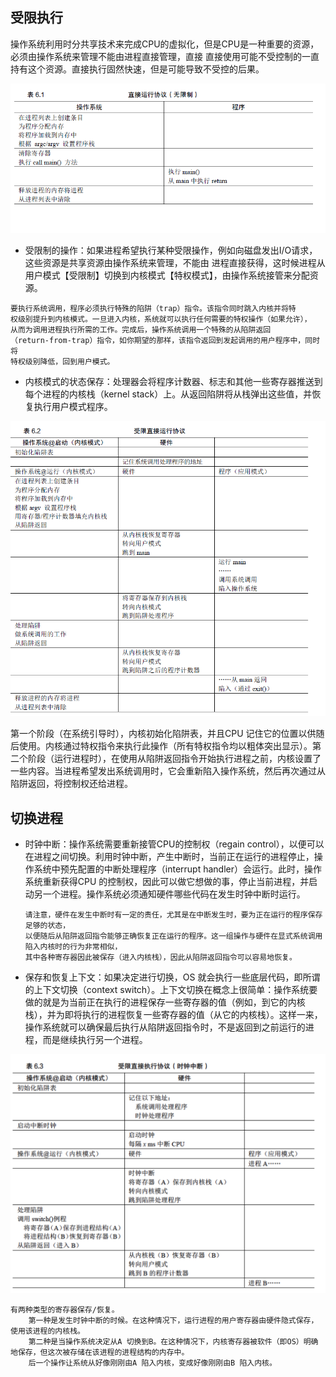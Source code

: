 ## 受限执行

操作系统利用时分共享技术来完成CPU的虚拟化，但是CPU是一种重要的资源，必须由操作系统来管理不能由进程直接管理，直接
直接使用可能不受控制的一直持有这个资源。直接执行固然快速，但是可能导致不受控的后果。

![avatar](static/1.png)

* 受限制的操作：如果进程希望执行某种受限操作，例如向磁盘发出I/O请求，这些资源是共享资源由操作系统来管理，不能由
进程直接获得，这时候进程从用户模式【受限制】切换到内核模式【特权模式】，由操作系统接管来分配资源。
```
要执行系统调用，程序必须执行特殊的陷阱（trap）指令。该指令同时跳入内核并将特
权级别提升到内核模式。一旦进入内核，系统就可以执行任何需要的特权操作（如果允许），
从而为调用进程执行所需的工作。完成后，操作系统调用一个特殊的从陷阱返回
（return-from-trap）指令，如你期望的那样，该指令返回到发起调用的用户程序中，同时将
特权级别降低，回到用户模式。
```

* 内核模式的状态保存：处理器会将程序计数器、标志和其他一些寄存器推送到每个进程的内核栈（kernel stack）上。从返回陷阱将从栈弹出这些值，并恢复执行用户模式程序。

![avatar](static/2.png)

第一个阶段（在系统引导时），内核初始化陷阱表，并且CPU 记住它的位置以供随后使用。内核通过特权指令来执行此操作（所有特权指令均以粗体突出显示）。第二个阶段（运行进程时），在使用从陷阱返回指令开始执行进程之前，内核设置了一些内容。当进程希望发出系统调用时，它会重新陷入操作系统，然后再次通过从陷阱返回，将控制权还给进程。

## 切换进程

* 时钟中断：操作系统需要重新接管CPU的控制权（regain control），以便可以在进程之间切换。利用时钟中断，产生中断时，当前正在运行的进程停止，操作系统中预先配置的中断处理程序（interrupt handler）会运行。此时，操作系统重新获得CPU 的控制权，因此可以做它想做的事，停止当前进程，并启动另一个进程。操作系统必须通知硬件哪些代码在发生时钟中断时运行。
    ```
    请注意，硬件在发生中断时有一定的责任，尤其是在中断发生时，要为正在运行的程序保存足够的状态，
    以便随后从陷阱返回指令能够正确恢复正在运行的程序。这一组操作与硬件在显式系统调用陷入内核时的行为非常相似，
    其中各种寄存器因此被保存（进入内核栈），因此从陷阱返回指令可以容易地恢复。
    ```
    
* 保存和恢复上下文：如果决定进行切换，OS 就会执行一些底层代码，即所谓的上下文切换（context switch）。上下文切换在概念上很简单：操作系统要做的就是为当前正在执行的进程保存一些寄存器的值（例如，到它的内核栈），并为即将执行的进程恢复一些寄存器的值（从它的内核栈）。这样一来，操作系统就可以确保最后执行从陷阱返回指令时，不是返回到之前运行的进程，而是继续执行另一个进程。 
   
![avatar](static/3.png)
```
有两种类型的寄存器保存/恢复。
    第一种是发生时钟中断的时候。在这种情况下，运行进程的用户寄存器由硬件隐式保存，使用该进程的内核栈。
    第二种是当操作系统决定从A 切换到B。在这种情况下，内核寄存器被软件（即OS）明确地保存，但这次被存储在该进程的进程结构的内存中。
    后一个操作让系统从好像刚刚由A 陷入内核，变成好像刚刚由B 陷入内核。
```